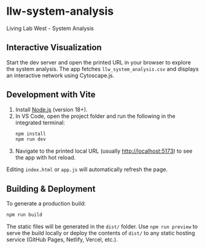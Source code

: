 # llw-system-analysis

Living Lab West - System Analysis

## Interactive Visualization

Start the dev server and open the printed URL in your browser to explore the
system analysis. The app fetches `llw_system_analysis.csv` and displays an
interactive network using Cytoscape.js.

## Development with Vite

1. Install [Node.js](https://nodejs.org/) (version 18+).
2. In VS Code, open the project folder and run the following in the integrated terminal:
   ```bash
   npm install
   npm run dev
   ```
3. Navigate to the printed local URL (usually <http://localhost:5173>) to see the app with hot reload.

Editing `index.html` or `app.js` will automatically refresh the page.

## Building & Deployment

To generate a production build:

```bash
npm run build
```

The static files will be generated in the `dist/` folder. Use `npm run preview`
to serve the build locally or deploy the contents of `dist/` to any static
hosting service (GitHub Pages, Netlify, Vercel, etc.).
